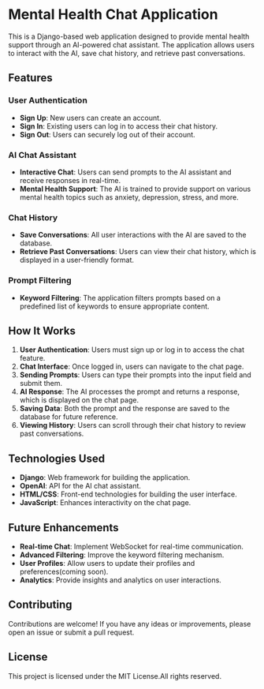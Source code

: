 # Mental Health Chat Application

This is a Django-based web application designed to provide mental health support through an AI-powered chat assistant. The application allows users to interact with the AI, save chat history, and retrieve past conversations.

## Features

### User Authentication
- **Sign Up**: New users can create an account.
- **Sign In**: Existing users can log in to access their chat history.
- **Sign Out**: Users can securely log out of their account.

### AI Chat Assistant
- **Interactive Chat**: Users can send prompts to the AI assistant and receive responses in real-time.
- **Mental Health Support**: The AI is trained to provide support on various mental health topics such as anxiety, depression, stress, and more.

### Chat History
- **Save Conversations**: All user interactions with the AI are saved to the database.
- **Retrieve Past Conversations**: Users can view their chat history, which is displayed in a user-friendly format.

### Prompt Filtering
- **Keyword Filtering**: The application filters prompts based on a predefined list of keywords to ensure appropriate content.

## How It Works

1. **User Authentication**: Users must sign up or log in to access the chat feature.
2. **Chat Interface**: Once logged in, users can navigate to the chat page.
3. **Sending Prompts**: Users can type their prompts into the input field and submit them.
4. **AI Response**: The AI processes the prompt and returns a response, which is displayed on the chat page.
5. **Saving Data**: Both the prompt and the response are saved to the database for future reference.
6. **Viewing History**: Users can scroll through their chat history to review past conversations.


## Technologies Used

- **Django**: Web framework for building the application.
- **OpenAI**: API for the AI chat assistant.
- **HTML/CSS**: Front-end technologies for building the user interface.
- **JavaScript**: Enhances interactivity on the chat page.

## Future Enhancements

- **Real-time Chat**: Implement WebSocket for real-time communication.
- **Advanced Filtering**: Improve the keyword filtering mechanism.
- **User Profiles**: Allow users to update their profiles and preferences(coming soon).
- **Analytics**: Provide insights and analytics on user interactions.

## Contributing

Contributions are welcome! If you have any ideas or improvements, please open an issue or submit a pull request.

## License

This project is licensed under the MIT License.All rights reserved.
